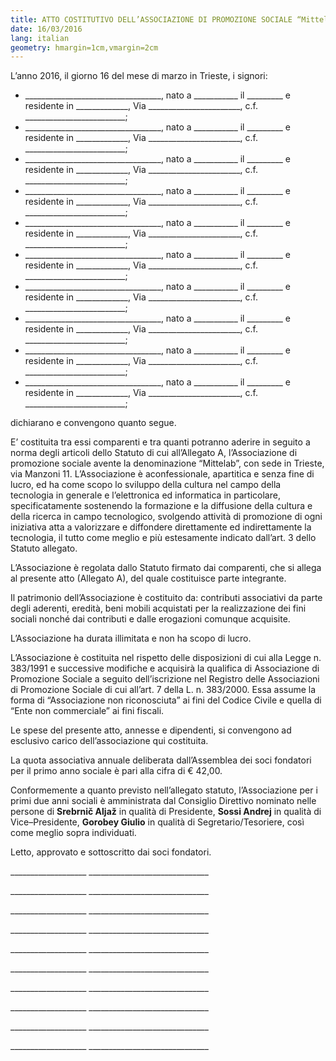 ```yaml
---
title: ATTO COSTITUTIVO DELL’ASSOCIAZIONE DI PROMOZIONE SOCIALE “Mittelab”
date: 16/03/2016
lang: italian
geometry: hmargin=1cm,vmargin=2cm
---
```


L’anno 2016, il giorno 16 del mese di marzo in Trieste, i
signori:

-   \_\_\_\_\_\_\_\_\_\_\_\_\_\_\_\_\_\_\_\_\_\_\_\_\_\_\_\_\_\_\_\_\_\_,
    nato a \_\_\_\_\_\_\_\_\_\_\_ il \_\_\_\_\_\_\_\_\_ e residente in
    \_\_\_\_\_\_\_\_\_\_\_\_\_, Via
    \_\_\_\_\_\_\_\_\_\_\_\_\_\_\_\_\_\_\_\_\_\_\_, c.f.
    \_\_\_\_\_\_\_\_\_\_\_\_\_\_\_\_\_\_\_\_\_\_\_\_\_;
-   \_\_\_\_\_\_\_\_\_\_\_\_\_\_\_\_\_\_\_\_\_\_\_\_\_\_\_\_\_\_\_\_\_\_,
    nato a \_\_\_\_\_\_\_\_\_\_\_ il \_\_\_\_\_\_\_\_\_ e residente in
    \_\_\_\_\_\_\_\_\_\_\_\_\_, Via
    \_\_\_\_\_\_\_\_\_\_\_\_\_\_\_\_\_\_\_\_\_\_\_, c.f.
    \_\_\_\_\_\_\_\_\_\_\_\_\_\_\_\_\_\_\_\_\_\_\_\_\_;
-   \_\_\_\_\_\_\_\_\_\_\_\_\_\_\_\_\_\_\_\_\_\_\_\_\_\_\_\_\_\_\_\_\_\_,
    nato a \_\_\_\_\_\_\_\_\_\_\_ il \_\_\_\_\_\_\_\_\_ e residente in
    \_\_\_\_\_\_\_\_\_\_\_\_\_, Via
    \_\_\_\_\_\_\_\_\_\_\_\_\_\_\_\_\_\_\_\_\_\_\_, c.f.
    \_\_\_\_\_\_\_\_\_\_\_\_\_\_\_\_\_\_\_\_\_\_\_\_\_;
-   \_\_\_\_\_\_\_\_\_\_\_\_\_\_\_\_\_\_\_\_\_\_\_\_\_\_\_\_\_\_\_\_\_\_,
    nato a \_\_\_\_\_\_\_\_\_\_\_ il \_\_\_\_\_\_\_\_\_ e residente in
    \_\_\_\_\_\_\_\_\_\_\_\_\_, Via
    \_\_\_\_\_\_\_\_\_\_\_\_\_\_\_\_\_\_\_\_\_\_\_, c.f.
    \_\_\_\_\_\_\_\_\_\_\_\_\_\_\_\_\_\_\_\_\_\_\_\_\_;
-   \_\_\_\_\_\_\_\_\_\_\_\_\_\_\_\_\_\_\_\_\_\_\_\_\_\_\_\_\_\_\_\_\_\_,
    nato a \_\_\_\_\_\_\_\_\_\_\_ il \_\_\_\_\_\_\_\_\_ e residente in
    \_\_\_\_\_\_\_\_\_\_\_\_\_, Via
    \_\_\_\_\_\_\_\_\_\_\_\_\_\_\_\_\_\_\_\_\_\_\_, c.f.
    \_\_\_\_\_\_\_\_\_\_\_\_\_\_\_\_\_\_\_\_\_\_\_\_\_;
-   \_\_\_\_\_\_\_\_\_\_\_\_\_\_\_\_\_\_\_\_\_\_\_\_\_\_\_\_\_\_\_\_\_\_,
    nato a \_\_\_\_\_\_\_\_\_\_\_ il \_\_\_\_\_\_\_\_\_ e residente in
    \_\_\_\_\_\_\_\_\_\_\_\_\_, Via
    \_\_\_\_\_\_\_\_\_\_\_\_\_\_\_\_\_\_\_\_\_\_\_, c.f.
    \_\_\_\_\_\_\_\_\_\_\_\_\_\_\_\_\_\_\_\_\_\_\_\_\_;
-   \_\_\_\_\_\_\_\_\_\_\_\_\_\_\_\_\_\_\_\_\_\_\_\_\_\_\_\_\_\_\_\_\_\_,
    nato a \_\_\_\_\_\_\_\_\_\_\_ il \_\_\_\_\_\_\_\_\_ e residente in
    \_\_\_\_\_\_\_\_\_\_\_\_\_, Via
    \_\_\_\_\_\_\_\_\_\_\_\_\_\_\_\_\_\_\_\_\_\_\_, c.f.
    \_\_\_\_\_\_\_\_\_\_\_\_\_\_\_\_\_\_\_\_\_\_\_\_\_;
-   \_\_\_\_\_\_\_\_\_\_\_\_\_\_\_\_\_\_\_\_\_\_\_\_\_\_\_\_\_\_\_\_\_\_,
    nato a \_\_\_\_\_\_\_\_\_\_\_ il \_\_\_\_\_\_\_\_\_ e residente in
    \_\_\_\_\_\_\_\_\_\_\_\_\_, Via
    \_\_\_\_\_\_\_\_\_\_\_\_\_\_\_\_\_\_\_\_\_\_\_, c.f.
    \_\_\_\_\_\_\_\_\_\_\_\_\_\_\_\_\_\_\_\_\_\_\_\_\_;
-   \_\_\_\_\_\_\_\_\_\_\_\_\_\_\_\_\_\_\_\_\_\_\_\_\_\_\_\_\_\_\_\_\_\_,
    nato a \_\_\_\_\_\_\_\_\_\_\_ il \_\_\_\_\_\_\_\_\_ e residente in
    \_\_\_\_\_\_\_\_\_\_\_\_\_, Via
    \_\_\_\_\_\_\_\_\_\_\_\_\_\_\_\_\_\_\_\_\_\_\_, c.f.
    \_\_\_\_\_\_\_\_\_\_\_\_\_\_\_\_\_\_\_\_\_\_\_\_\_;
-   \_\_\_\_\_\_\_\_\_\_\_\_\_\_\_\_\_\_\_\_\_\_\_\_\_\_\_\_\_\_\_\_\_\_,
    nato a \_\_\_\_\_\_\_\_\_\_\_ il \_\_\_\_\_\_\_\_\_ e residente in
    \_\_\_\_\_\_\_\_\_\_\_\_\_, Via
    \_\_\_\_\_\_\_\_\_\_\_\_\_\_\_\_\_\_\_\_\_\_\_, c.f.
    \_\_\_\_\_\_\_\_\_\_\_\_\_\_\_\_\_\_\_\_\_\_\_\_\_;

dichiarano e convengono quanto segue.

E’ costituita tra essi comparenti e tra quanti potranno aderire in
seguito a norma degli articoli dello Statuto di cui all’Allegato A,
l’Associazione di promozione sociale avente la denominazione “Mittelab”, con sede in
Trieste, via Manzoni 11. L’Associazione è aconfessionale, apartitica e senza
fine di lucro, ed ha come scopo lo sviluppo della cultura nel campo
della tecnologia in generale e l’elettronica ed informatica in
particolare, specificatamente sostenendo la formazione e la diffusione
della cultura e della ricerca in campo tecnologico, svolgendo attività
di promozione di ogni iniziativa atta a valorizzare e diffondere
direttamente ed indirettamente la tecnologia, il tutto come meglio e più
estesamente indicato dall’art. 3 dello Statuto allegato.

L’Associazione è regolata dallo Statuto firmato dai comparenti, che si
allega al presente atto (Allegato A), del quale costituisce parte
integrante.

Il patrimonio dell’Associazione è costituito da: contributi associativi
da parte degli aderenti, eredità, beni mobili acquistati per la
realizzazione dei fini sociali nonché dai contributi e dalle erogazioni
comunque acquisite.

L’Associazione ha durata illimitata e non ha scopo di lucro. 

L’Associazione è costituita nel rispetto delle disposizioni di cui alla
Legge n. 383/1991 e successive modifiche e acquisirà la qualifica di
Associazione di Promozione Sociale a seguito dell’iscrizione nel
Registro delle Associazioni di Promozione Sociale di cui all’art. 7
della L. n. 383/2000. Essa assume la forma di “Associazione non
riconosciuta” ai fini del Codice Civile e quella di “Ente non
commerciale” ai fini fiscali.

Le spese del presente atto, annesse e dipendenti, si convengono ad
esclusivo carico dell’associazione qui costituita.

La quota associativa annuale deliberata dall’Assemblea dei soci
fondatori per il primo anno sociale è pari alla cifra di € 42,00.

Conformemente a quanto previsto nell’allegato statuto, l’Associazione
per i primi due anni sociali è amministrata dal Consiglio Direttivo
nominato nelle persone di **Srebrnič Aljaž** in
qualità di Presidente, **Sossi Andrej** in
qualità di Vice–Presidente, **Gorobey Giulio**  in
qualità di Segretario/Tesoriere,
così come meglio sopra individuati.

Letto, approvato e sottoscritto dai soci fondatori.

\_\_\_\_\_\_\_\_\_\_\_\_\_\_\_\_\_\_\_
\_\_\_\_\_\_\_\_\_\_\_\_\_\_\_\_\_\_\_\_\_\_\_\_\_\_\_\_\_\_   

\_\_\_\_\_\_\_\_\_\_\_\_\_\_\_\_\_\_\_
\_\_\_\_\_\_\_\_\_\_\_\_\_\_\_\_\_\_\_\_\_\_\_\_\_\_\_\_\_\_   

\_\_\_\_\_\_\_\_\_\_\_\_\_\_\_\_\_\_\_
\_\_\_\_\_\_\_\_\_\_\_\_\_\_\_\_\_\_\_\_\_\_\_\_\_\_\_\_\_\_   

\_\_\_\_\_\_\_\_\_\_\_\_\_\_\_\_\_\_\_
\_\_\_\_\_\_\_\_\_\_\_\_\_\_\_\_\_\_\_\_\_\_\_\_\_\_\_\_\_\_   

\_\_\_\_\_\_\_\_\_\_\_\_\_\_\_\_\_\_\_
\_\_\_\_\_\_\_\_\_\_\_\_\_\_\_\_\_\_\_\_\_\_\_\_\_\_\_\_\_\_   

\_\_\_\_\_\_\_\_\_\_\_\_\_\_\_\_\_\_\_
\_\_\_\_\_\_\_\_\_\_\_\_\_\_\_\_\_\_\_\_\_\_\_\_\_\_\_\_\_\_   

\_\_\_\_\_\_\_\_\_\_\_\_\_\_\_\_\_\_\_
\_\_\_\_\_\_\_\_\_\_\_\_\_\_\_\_\_\_\_\_\_\_\_\_\_\_\_\_\_\_   

\_\_\_\_\_\_\_\_\_\_\_\_\_\_\_\_\_\_\_
\_\_\_\_\_\_\_\_\_\_\_\_\_\_\_\_\_\_\_\_\_\_\_\_\_\_\_\_\_\_   

\_\_\_\_\_\_\_\_\_\_\_\_\_\_\_\_\_\_\_
\_\_\_\_\_\_\_\_\_\_\_\_\_\_\_\_\_\_\_\_\_\_\_\_\_\_\_\_\_\_   

\_\_\_\_\_\_\_\_\_\_\_\_\_\_\_\_\_\_\_
\_\_\_\_\_\_\_\_\_\_\_\_\_\_\_\_\_\_\_\_\_\_\_\_\_\_\_\_\_\_   

